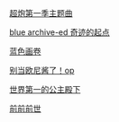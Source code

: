 <!DOCTYPE html>
<meta charset="utf-8">
<meta name="viewport" content="width=device-width">
<html>
<body>
<p><a href="https://www.bilibili.com/video/BV1tp4y1k7W9?vd_source=6b8214191fa10f5990980fc832cacf66">超炮第一季主题曲 </a></p>
<p><a href="https://www.bilibili.com/video/BV1sD4y1n7Nc?vd_source=6b8214191fa10f5990980fc832cacf66">blue archive-ed 奇迹的起点 </a></p>
<p><a href="https://www.bilibili.com/video/BV1xN411h7XP?vd_source=6b8214191fa10f5990980fc832cacf66">蓝色画卷 </a></p>
<p><a href="https://www.bilibili.com/video/BV1i44y1o7yp?vd_source=6b8214191fa10f5990980fc832cacf66">别当欧尼酱了！op </a></p>
<p><a href="https://www.bilibili.com/video/BV1fi4y1R7E3?vd_source=6b8214191fa10f5990980fc832cacf66">世界第一的公主殿下 </a></p>
<p><a href="https://www.bilibili.com/video/BV1bg411b7ng?vd_source=6b8214191fa10f5990980fc832cacf66">前前前世 </a></p>
</body>
</html>